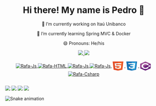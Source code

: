 

<h1 align="center"> Hi there! My name is Pedro 👋 </h1>

<div align="center">
  <p>🔭 I’m currently working on Itaú Unibanco</p>
  <p>🌱 I’m currently learning Spring MVC & Docker</p>
  <p>😄 Pronouns: He/his</p>
</div>
    
<div align="center">
  <a href="https://github.com/rafaballerini">
  <img height="180em" src="https://github-readme-stats.vercel.app/api?username=PedroHMSilva29&show_icons=true&theme=dark&include_all_commits=true&count_private=true"/>
  <img height="180em" src="https://github-readme-stats.vercel.app/api/top-langs/?username=PedroHMSilva29&layout=compact&langs_count=7&theme=dark"/>
</div>
  
 <div align="center"><br>
  
  <img align="center" alt="Rafa-Js" height="30" width="40" src="https://cdn.jsdelivr.net/gh/devicons/devicon/icons/java/java-original.svg">
  <img align="center" alt="Rafa-HTML" height="30" width="40" src="https://cdn.jsdelivr.net/gh/devicons/devicon/icons/spring/spring-original.svg">
  <img align="center" alt="Rafa-Js" height="30" width="40" src="https://cdn.jsdelivr.net/gh/devicons/devicon/icons/docker/docker-original.svg">
  <img align="center" alt="Rafa-Js" height="30" width="40" src="https://cdn.jsdelivr.net/gh/devicons/devicon/icons/mysql/mysql-original-wordmark.svg">
  <img align="center" alt="Rafa-HTML" height="30" width="40" src="https://raw.githubusercontent.com/devicons/devicon/master/icons/html5/html5-original.svg">
  <img align="center" alt="Rafa-CSS" height="30" width="40" src="https://raw.githubusercontent.com/devicons/devicon/master/icons/css3/css3-original.svg">
  <img align="center" alt="Rafa-Csharp" height="30" width="40" src="https://raw.githubusercontent.com/devicons/devicon/master/icons/csharp/csharp-original.svg">
   
 
   
</div>
  
  <div align="center">
    <img align="center" alt="Rafa-Csharp" height="400" width="400" src="https://user-images.githubusercontent.com/26661663/154882493-923f1879-3976-4e39-8da7-7382457eb3b9.png?width=676&height=676">
  </div>
  
  ##
  
  <div>
    <a href="https://www.youtube.com/channel/UCjaPB9t8huAzTbxzPwVbDrA" target="_blank"><img src="https://img.shields.io/badge/YouTube-FF0000?style=for-the-badge&logo=youtube&logoColor=white" target="_blank"></a>
  <a href="https://www.instagram.com/pehenmo/" target="_blank"><img src="https://img.shields.io/badge/-Instagram-%23E4405F?style=for-the-badge&logo=instagram&logoColor=white" target="_blank"></a>
  <a href = "mailto:pedrohmsilva29@hotmail.com"><img src="https://img.shields.io/badge/-Gmail-%23333?style=for-the-badge&logo=gmail&logoColor=white" target="_blank"></a>
  <a href="https://www.linkedin.com/in/pedro-henrique-moreira-da-silva-6a930813b/" target="_blank"><img src="https://img.shields.io/badge/-LinkedIn-%230077B5?style=for-the-badge&logo=linkedin&logoColor=white" target="_blank"></a> 
 
  ![Snake animation](https://github.com/PedroHMSilva29/PedroHMSilva29/blob/output/github-contribution-grid-snake.svg)
 
</div>

